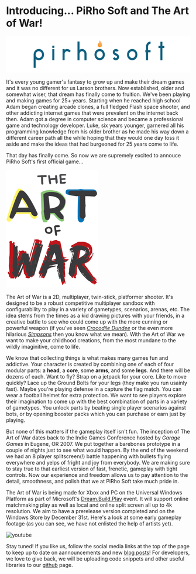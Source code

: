 # Introducing... PiRho Soft and The Art of War!

![PiRho Soft](/images/blog/2017-10-10/pirhosoft.png "PiRho Soft Inc.")

It's every young gamer's fantasy to grow up and make their dream games and it was no different for us Larson brothers. Now established, older and somewhat wiser, that dream has finally come to fruition. We've been playing and making games for 25+ years. Starting when he reached high school Adam began creating arcade clones, a full fledged Flash space shooter, and other addicting internet games that were prevalent on the internet back then. Adam got a degree in computer science and became a professional game and technology developer. Luke, six years younger, garnered all his programming knowledge from his older brother as he made his way down a different career path all the while hoping that they would one day toss it aside and make the ideas that had burgeoned for 25 years come to life.

That day has finally come. So now we are supremely excited to annouce PiRho Soft's first official game...

![The Art of War](/images/blog/2017-10-10/the-art-of-war.png "The Art of War")

The Art of War is a 2D, multiplayer, twin-stick, platformer shooter. It's designed to be a robust competitive multiplayer sandbox with configurability to play in a variety of gametypes, scenarios, arenas, etc. The idea stems from the times as a kid drawing pictures with your friends, in a creative battle to see who could come up with the more cunning or powerful weapon (if you've seen [_Crocodile Dundee_](https://www.youtube.com/watch?v=WWl8EbNN8NM) or the even more hilarious [_Simpsons_](https://www.youtube.com/watch?v=mcE0aAhbVFc) then you know what we mean). With the Art of War we want to make your childhood creations, from the most mundane to the wildly imaginitive, come to life.

We know that collecting things is what makes many games fun and addictive. Your character is created by combining one of each of four modular parts: a **head**, a **core**, some **arms**, and some **legs**. And there will be dozens of each. Want to fly? Strap on a jetpack for your core. Like to move quickly? Lace up the Ground Bolts for your legs (they make you run usainly fast). Maybe you're playing defense in a capture the flag match. You can wear a football helmet for extra protection. We want to see players explore their imagination to come up with the best combination of parts in a variety of gametypes. You unlock parts by beating single player scenarios against bots, or by opening booster packs which you can purchase or earn just by playing.

But none of this matters if the gameplay itself isn't fun. The inception of The Art of War dates back to the Indie Games Conference hosted by _Garage Games_ in Eugene, OR 2007. We put together a barebones prototype in a couple of nights just to see what would happen. By the end of the weekend we had an 8 player splitscreen(!) battle happening with bullets flying everywhere and yelps of fright and joy from everybody. We are making sure to stay true to that earliest version of fast, frenetic, gameplay with tight controls. Now our experience and freedom allows us to pay attention to the detail, smoothness, and polish that we at PiRho Soft take much pride in.

The Art of War is being made for Xbox and PC on the Universal Windows Platform as part of Microsoft's [Dream.Build.Play](https://developer.microsoft.com/en-us/windows/projects/campaigns/dream-build-play-challenge) event. It will support online matchmaking play as well as local and online split screen all up to 4k resolution. We aim to have a prerelease version completed and on the Windows Store by December 31st. Here's a look at some early gameplay footage (as you can see, we have not enlisted the help of artists yet).

![youtube](YFaSm83UXZ8)

Stay tuned! If you like us, follow the social media links at the top of the page to keep up to date on aannouncements and new [blog posts](/blog)! For developers, we love to give back, we will be uploading code snippets and other useful libraries to our [github](https://github.com/pirhosoft) page.

